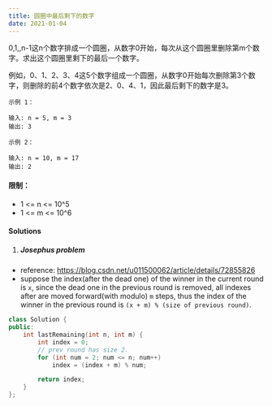 ```yaml
---
title: 圆圈中最后剩下的数字
date: 2021-01-04
---
```

0,1,,n-1这n个数字排成一个圆圈，从数字0开始，每次从这个圆圈里删除第m个数字。求出这个圆圈里剩下的最后一个数字。

例如，0、1、2、3、4这5个数字组成一个圆圈，从数字0开始每次删除第3个数字，则删除的前4个数字依次是2、0、4、1，因此最后剩下的数字是3。

 

```
示例 1：

输入: n = 5, m = 3
输出: 3

示例 2：

输入: n = 10, m = 17
输出: 2
```

 

#### 限制：

-    1 <= n <= 10^5
-    1 <= m <= 10^6


#### Solutions

1. ##### Josephus problem

- reference: https://blog.csdn.net/u011500062/article/details/72855826
- suppose the index(after the dead one) of the winner in the current round is `x`, since the dead one in the previous round is removed, all indexes after are moved forward(with modulo) `m` steps, thus the index of the winner in the previous round is `(x + m) % (size of previous round)`.

```cpp
class Solution {
public:
    int lastRemaining(int n, int m) {
        int index = 0;
        // prev round has size 2.
        for (int num = 2; num <= n; num++)
            index = (index + m) % num; 

        return index;
    }
};
```
